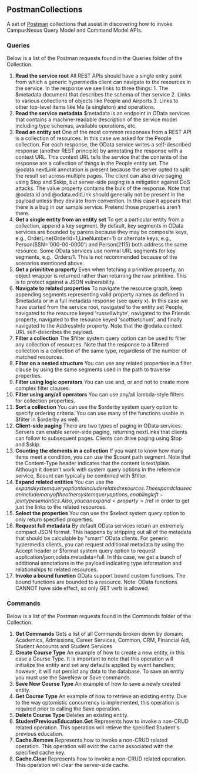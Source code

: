 ## PostmanCollections
A set of [Postman](https://www.getpostman.com/) collections that assist in discovering how to invoke CampusNexus Query Model and Command Model APIs.

### Queries
Below is a list of the Postman requests found in the Queries folder of the Collection.
1. **Read the service root**
All REST APIs should have a single entry point from which a generic hypermedia client can navigate to the resources in the service. In the response we see links to three things: 1. The $metadata document that describes the schema of ther service 2. Links to various collections of objects like People and Airports 3. Links to other top-level items like Me (a singleton) and operations.
2. **Read the service metadata**
$metadata is an endpoint in OData services that contains a machine-readable description of the service model including type schemas, available operations, etc.
3. **Read an entity set**
One of the most common responses from a REST API is a collection of resources. In this case we asked for the People collection. For each response, the OData service writes a self-described response (another REST principle) by annotating the response with a context URL. This context URL tells the service that the contents of the response are a collection of things in the People entity set. The @odata.nextLink annotation is present because the server opted to split the result set across multiple pages. The client can also drive paging using $top and $skip, but server-side paging is a mitigation against DoS attacks. The value property contains the bulk of the response. Note that @odata.id and @odata.editLink should generally not be present in the payload unless they deviate from convention. In this case it appears that there is a bug in our sample service. Pretend those properties aren't there.
4. **Get a single entity from an entity set**
To get a particular entity from a collection, append a key segment. By default, key segments in OData services are bounded by parens because they may be composite keys, e.g., OrderLine(OrderId=1,LineNumber=1) or alternate keys, e.g., Person(SSN='000-00-0000') and Person(2115) both address the same resource. Some OData services use normal URL segments for key segments, e.g., Orders/1. This is not recommended because of the scenarios mentioned above.
5. **Get a primititve property**
Even when fetching a primitive property, an object wrapper is returned rather than returning the raw primitive. This is to protect against a JSON vulnerability.
6. **Navigate to related properties**
To navigate the resource graph, keep appending segments representing valid property names as defined in $metadata or in a full metadata response (see query x). In this case we have started from the service root, navigated to the entity set People, navigated to the resource keyed 'russellwhyte', navigated to the Friends property, navigated to the resource keyed 'scottketchum', and finally navigated to the AddressInfo property. Note that the @odata.context URL self-describes the payload.
7. **Filter a collection**
The $filter system query option can be used to filter any collection of resources. Note that the response to a filtered collection is a collection of the same type, regardless of the number of matched resources.
8. **Filter on a nested structure**
You can use any related properties in a filter clause by using the same segments used in the path to traverse properties.
9. **Filter using logic operators**
You can use and, or and not to create more complex filter clauses.
10. **Filter using any/all operators**
You can use any/all lambda-style filters for collection properties.
11. **Sort a collection**
You can use the $orderby system query option to specify ordering criteria. You can use many of the functions usable in $filter in $orderby as well.
12. **Client-side paging**
There are two types of paging in OData services. Servers can enable server-side paging, returning nextLinks that clients can follow to subsequent pages. Clients can drive paging using $top and $skip.
13. **Counting the elements in a collection**
If you want to know how many items meet a condition, you can use the $count path segment. Note that the Content-Type header indicates that the content is text/plain. Although it doesn't work with system query options in the reference service, $count can typically be combined with $filter.
14. **Expand related entities**
You can use the $expand system query option to include related resources. The expand clause can include many of the other system query options, enabling left-join type semantics. Also, you can expand <property>/$ref in order to get just the links to the related resources.
15. **Select the properties**
You can use the $select system query option to only return specified properties.
16. **Request full metadata**
By default OData services return an extremely compact JSON format. This happens by stripping out all of the metadata that should be calculable by "smart" OData clients. For generic hypermedia clients, you can request additional metadata by using the Accept header or $format system query option to request application/json;odata.metadata=full. In this case, we get a bunch of additional annotations in the payload indicating type information and relationships to related resources.
17. **Invoke a bound function**
  OData support bound custom functions. The bound functions are bounded to a resource. Note: OData functions CANNOT have side effect, so only GET verb is allowed.
### Commands
Below is a list of the Postman requests found in the Commands folder of the Collection.
1. **Get Commands**
  Gets a list of all Commands broken down by domain: Academics, Admissions, Career Services, Common, CRM, Financial Aid, Student Accounts and Student Services
2. **Create Course Type**
  An example of how to create a new entity, in this case a Course Type.  It is important to note that this operation will initialize the entity and set any defaults applied by event handlers; however, it will not persist any data to the database.  To save an entity you must use the SaveNew or Save commands.
3. **Save New Course Type**
  An example of how to save a newly created entity.
4. **Get Course Type**
  An example of how to retrieve an existing entity.  Due to the way optomistic concurrency is implemented, this operation is required prior to calling the Save operation.
5. **Delete Course Type**
  Deletes an existing entity.  
6. **StudentPreviousEducation.Get**
  Represents how to invoke a non-CRUD related operation.  This operation will retieve the specified Student's previous education.
7. **Cache.Remove**
  Represents how to invoke a non-CRUD related operation.  This operation will evict the cache associated with the specified cache key.
8. **Cache.Clear**
  Represents how to invoke a non-CRUD related operation.  This operation will clear the server-side cache.
